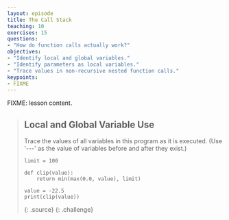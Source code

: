 ```yaml
---
layout: episode
title: The Call Stack
teaching: 10
exercises: 15
questions:
- "How do function calls actually work?"
objectives:
- "Identify local and global variables."
- "Identify parameters as local variables."
- "Trace values in non-recursive nested function calls."
keypoints:
- FIXME
---
```

FIXME: lesson content.

> ## Local and Global Variable Use
> 
> Trace the values of all variables in this program as it is executed.
> (Use '---' as the value of variables before and after they exist.)
> 
> ~~~
> limit = 100
> 
> def clip(value):
>     return min(max(0.0, value), limit)
> 
> value = -22.5
> print(clip(value))
> ~~~
> {: .source}
{: .challenge}
